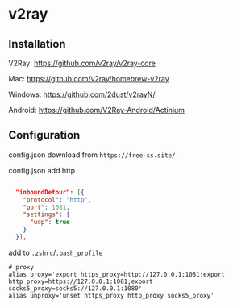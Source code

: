 # v2ray

## Installation

V2Ray: https://github.com/v2ray/v2ray-core

Mac: https://github.com/v2ray/homebrew-v2ray

Windows: https://github.com/2dust/v2rayN/

Android: https://github.com/V2Ray-Android/Actinium

## Configuration

config.json download from `https://free-ss.site/`

config.json add http

```json

  "inboundDetour": [{
    "protocol": "http",
    "port": 1081,
    "settings": {
      "udp": true
    }
  }],
```
add to `.zshrc`/`.bash_profile`

```config
# proxy
alias proxy='export https_proxy=http://127.0.0.1:1081;export http_proxy=https://127.0.0.1:1081;export socks5_proxy=socks5://127.0.0.1:1080'
alias unproxy='unset https_proxy http_proxy socks5_proxy'
```
